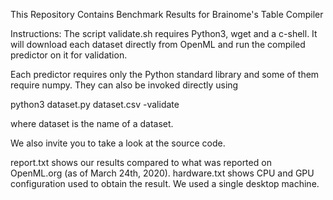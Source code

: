 This Repository Contains Benchmark Results for Brainome's Table Compiler

Instructions:
The script validate.sh requires Python3, wget and a c-shell. It will download each dataset directly from OpenML and run the compiled predictor on it for validation.

Each predictor requires only the Python standard library and some of them require numpy.
They can also be invoked directly using

python3 dataset.py dataset.csv -validate

where dataset is the name of a dataset.

We also invite you to take a look at the source code.

report.txt shows our results compared to what was reported on OpenML.org (as of March 24th, 2020).
hardware.txt shows CPU and GPU configuration used to obtain the result. We used a single desktop machine. 
